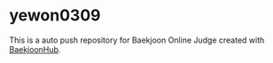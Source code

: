 # yewon0309
This is a auto push repository for Baekjoon Online Judge created with [BaekjoonHub](https://github.com/BaekjoonHub/BaekjoonHub).
